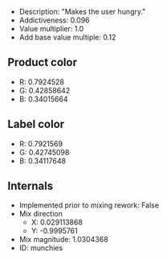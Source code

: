 - Description: "Makes the user hungry."
- Addictiveness: 0.096
- Value multiplier: 1.0
- Add base value multiple: 0.12
## Product color
- R: 0.7924528
- G: 0.42858642
- B: 0.34015664
## Label color
- R: 0.7921569
- G: 0.42745098
- B: 0.34117648
## Internals
- Implemented prior to mixing rework: False
- Mix direction
    - X: 0.029113868
    - Y: -0.9995761
- Mix magnitude: 1.0304368
- ID: munchies